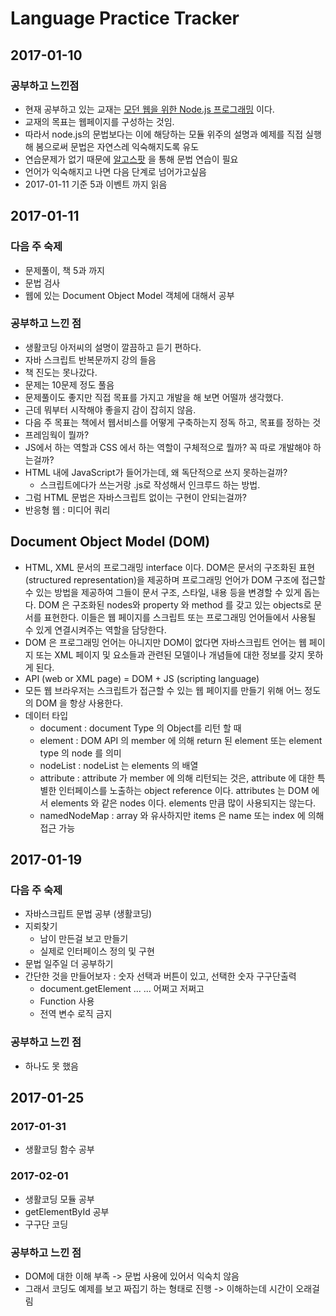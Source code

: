 # Language Practice Tracker


## 2017-01-10
### 공부하고 느낀점
* 현재 공부하고 있는 교재는 [모던 웹을 위한 Node.js 프로그래밍](http://www.hanb.co.kr/book/look.html?isbn=978-89-7914-888-6) 이다.
* 교재의 목표는 웹페이지를 구성하는 것임.
* 따라서 node.js의 문법보다는 이에 해당하는 모듈 위주의 설명과 예제를 직접 실행 해 봄으로써 문법은 자연스레 익숙해지도록 유도
* 연습문제가 없기 때문에 [알고스팟](https://algospot.com/judge/problem/list/) 을 통해 문법 연습이 필요
* 언어가 익숙해지고 나면 다음 단계로 넘어가고싶음
* 2017-01-11 기준 5과 이벤트 까지 읽음

## 2017-01-11
### 다음 주 숙제
* 문제풀이, 책 5과 까지
* 문법 검사
* 웹에 있는 Document Object Model 객체에 대해서 공부

### 공부하고 느낀 점
* 생활코딩 아저씨의 설명이 깔끔하고 듣기 편하다.
* 자바 스크립트 반복문까지 강의 들음
* 책 진도는 못나갔다.
* 문제는 10문제 정도 풀음
* 문제풀이도 좋지만 직접 목표를 가지고 개발을 해 보면 어떨까 생각했다.
* 근데 뭐부터 시작해야 좋을지 감이 잡히지 않음.
* 다음 주 목표는 책에서 웹서비스를 어떻게 구축하는지 정독 하고, 목표를 정하는 것
* 프레임웍이 뭘까?
* JS에서 하는 역할과 CSS 에서 하는 역할이 구체적으로 뭘까? 꼭 따로 개발해야 하는걸까?
* HTML 내에 JavaScript가 들어가는데, 왜 독단적으로 쓰지 못하는걸까?
  * 스크립트에다가 쓰는거랑 .js로 작성해서 인크루드 하는 방법.
* 그럼 HTML 문법은 자바스크립트 없이는 구현이 안되는걸까?
* 반응형 웹 : 미디어 쿼리

## Document Object Model (DOM)
* HTML, XML 문서의 프로그래밍 interface 이다. DOM은 문서의 구조화된 표현(structured representation)을 제공하며 프로그래밍 언어가 DOM 구조에 접근할 수 있는 방법을 제공하여 그들이 문서 구조, 스타일, 내용 등을 변경할 수 있게 돕는다. DOM 은 구조화된 nodes와 property 와 method 를 갖고 있는 objects로 문서를 표현한다. 이들은 웹 페이지를 스크립트 또는 프로그래밍 언어들에서 사용될 수 있게 연결시켜주는 역할을 담당한다.
* DOM 은 프로그래밍 언어는 아니지만 DOM이 없다면 자바스크립트 언어는 웹 페이지 또는 XML 페이지 및 요소들과 관련된 모델이나 개념들에 대한 정보를 갖지 못하게 된다.
* API (web or XML page) = DOM + JS (scripting language)
* 모든 웹 브라우저는 스크립트가 접근할 수 있는 웹 페이지를 만들기 위해 어느 정도의 DOM 을 항상 사용한다.
* 데이터 타입
  * document : document Type 의 Object를 리턴 할 때
  * element : DOM API 의 member 에 의해 return 된 element 또는 element type 의 node 를 의미
  * nodeList : nodeList 는 elements 의 배열
  * attribute : attribute 가 member 에 의해 리턴되는 것은, attribute 에 대한 특별한 인터페이스를 노출하는 object reference 이다. attributes 는 DOM 에서 elements 와 같은 nodes 이다. elements 만큼 많이 사용되지는 않는다.
  * namedNodeMap : array 와 유사하지만 items 은 name 또는 index 에 의해 접근 가능


## 2017-01-19
### 다음 주 숙제
* 자바스크립트 문법 공부 (생활코딩)
* 지뢰찾기
  * 남이 만든걸 보고 만들기
  * 실제로 인터페이스 정의 및 구현
* 문법 일주일 더 공부하기
* 간단한 것을 만들어보자 : 숫자 선택과 버튼이 있고, 선택한 숫자 구구단출력
  * document.getElement ... ... 어쩌고 저쩌고
  * Function 사용
  * 전역 변수 로직 금지

### 공부하고 느낀 점
* 하나도 못 했음

## 2017-01-25
### 2017-01-31
* 생활코딩 함수 공부
### 2017-02-01
* 생활코딩 모듈 공부
* getElementById 공부
* 구구단 코딩

### 공부하고 느낀 점
* DOM에 대한 이해 부족 -> 문법 사용에 있어서 익숙치 않음
* 그래서 코딩도 예제를 보고 짜집기 하는 형태로 진행 -> 이해하는데 시간이 오래걸림
